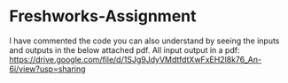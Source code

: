 # Freshworks-Assignment

I have commented the code
you can also understand by seeing the inputs and  outputs in the below attached pdf. 
All input output in a pdf: https://drive.google.com/file/d/1SJg9JdyVMdtfdtXwFxEH2l8k76_An-6i/view?usp=sharing
